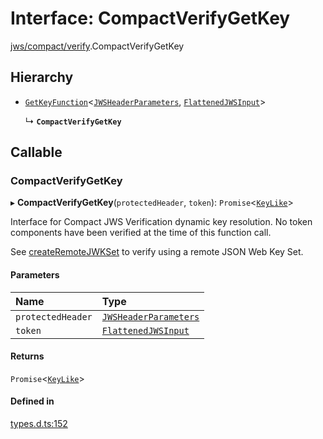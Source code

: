 # Interface: CompactVerifyGetKey

[jws/compact/verify](../modules/jws_compact_verify.md).CompactVerifyGetKey

## Hierarchy

- [`GetKeyFunction`](types.GetKeyFunction.md)<[`JWSHeaderParameters`](types.JWSHeaderParameters.md), [`FlattenedJWSInput`](types.FlattenedJWSInput.md)\>

  ↳ **`CompactVerifyGetKey`**

## Callable

### CompactVerifyGetKey

▸ **CompactVerifyGetKey**(`protectedHeader`, `token`): `Promise`<[`KeyLike`](../types/types.KeyLike.md)\>

Interface for Compact JWS Verification dynamic key resolution.
No token components have been verified at the time of this function call.

See [createRemoteJWKSet](../functions/jwks_remote.createRemoteJWKSet.md#function-createremotejwkset)
to verify using a remote JSON Web Key Set.

#### Parameters

| Name | Type |
| :------ | :------ |
| `protectedHeader` | [`JWSHeaderParameters`](types.JWSHeaderParameters.md) |
| `token` | [`FlattenedJWSInput`](types.FlattenedJWSInput.md) |

#### Returns

`Promise`<[`KeyLike`](../types/types.KeyLike.md)\>

#### Defined in

[types.d.ts:152](https://github.com/panva/jose/blob/v3.16.1/src/types.d.ts#L152)
